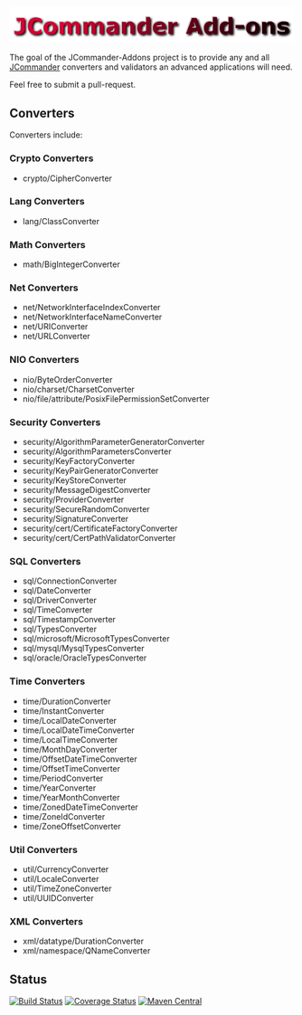 <!--
    Copyright (C) 2016 Gary Gregory. All rights reserved.

    See the NOTICE.txt file distributed with this work for additional
    information regarding copyright ownership.

    Licensed under the Apache License, Version 2.0 (the "License");
    you may not use this file except in compliance with the License.
    You may obtain a copy of the License at

        http://www.apache.org/licenses/LICENSE-2.0

    Unless required by applicable law or agreed to in writing, software
    distributed under the License is distributed on an "AS IS" BASIS,
    WITHOUT WARRANTIES OR CONDITIONS OF ANY KIND, either express or implied.
    See the License for the specific language governing permissions and
    limitations under the License.
-->
![jcommander-addons](https://github.com/garydgregory/jcommander-addons/raw/master/src/site/resources/images/logo.png "jcommander-addons")

The goal of the JCommander-Addons project is to provide any and all [JCommander](http://jcommander.org/) 
converters and validators an advanced applications will need.

Feel free to submit a pull-request.

## Converters 
Converters include:

### Crypto Converters

- crypto/CipherConverter

### Lang  Converters
- lang/ClassConverter

### Math Converters

- math/BigIntegerConverter

### Net Converters

- net/NetworkInterfaceIndexConverter
- net/NetworkInterfaceNameConverter
- net/URIConverter
- net/URLConverter

### NIO Converters

- nio/ByteOrderConverter
- nio/charset/CharsetConverter
- nio/file/attribute/PosixFilePermissionSetConverter

### Security Converters

- security/AlgorithmParameterGeneratorConverter
- security/AlgorithmParametersConverter
- security/KeyFactoryConverter
- security/KeyPairGeneratorConverter
- security/KeyStoreConverter
- security/MessageDigestConverter
- security/ProviderConverter
- security/SecureRandomConverter
- security/SignatureConverter
- security/cert/CertificateFactoryConverter
- security/cert/CertPathValidatorConverter

### SQL Converters
 
- sql/ConnectionConverter
- sql/DateConverter
- sql/DriverConverter
- sql/TimeConverter
- sql/TimestampConverter
- sql/TypesConverter
- sql/microsoft/MicrosoftTypesConverter
- sql/mysql/MysqlTypesConverter
- sql/oracle/OracleTypesConverter

### Time Converters

- time/DurationConverter
- time/InstantConverter
- time/LocalDateConverter
- time/LocalDateTimeConverter
- time/LocalTimeConverter
- time/MonthDayConverter
- time/OffsetDateTimeConverter
- time/OffsetTimeConverter
- time/PeriodConverter
- time/YearConverter
- time/YearMonthConverter
- time/ZonedDateTimeConverter
- time/ZoneIdConverter
- time/ZoneOffsetConverter

### Util Converters

- util/CurrencyConverter
- util/LocaleConverter
- util/TimeZoneConverter
- util/UUIDConverter

### XML Converters

- xml/datatype/DurationConverter
- xml/namespace/QNameConverter 

## Status

[![Build Status](https://travis-ci.org/garydgregory/jcommander-addons.svg?branch=master)](https://travis-ci.org/garydgregory/jcommander-addons)
[![Coverage Status](https://coveralls.io/repos/github/garydgregory/jcommander-addons/badge.svg?branch=master)](https://coveralls.io/github/garydgregory/jcommander-addons?branch=master)
[![Maven Central](https://maven-badges.herokuapp.com/maven-central/com.garygregory/jcommander-addons/badge.svg)](https://maven-badges.herokuapp.com/maven-central/com.garygregory/jcommander-addons)
